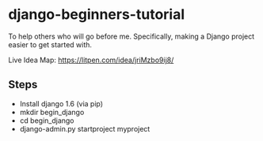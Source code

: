 django-beginners-tutorial
=========================

To help others who will go before me. Specifically, making a Django project easier to get started with.

Live Idea Map: https://litpen.com/idea/jriMzbo9ij8/

Steps
-----

* Install django 1.6 (via pip)
* mkdir begin_django
* cd begin_django
* django-admin.py startproject myproject
